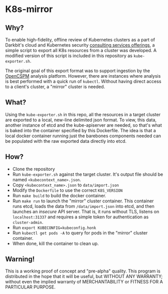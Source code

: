 # K8s-mirror

## Why?

To enable high-fidelity, offline review of Kubernetes clusters as a part of Darkbit's cloud and Kubernetes security [consulting services offerings](https://darkbit.io/services/), a simple script to export all K8s resources from a cluster was developed.  A modified version of this script is included in this repository as `kube-exporter.sh`.

The original goal of this export format was to support ingestion by the [OpenCSPM](https://github.com/opencspm/opencspm) analysis platform.  However, there are instances where analysis is best performed with a quick run of `kubectl`.  Without having direct access to a client's cluster, a "mirror" cluster is needed.

## What?

Using the `kube-exporter.sh` in this repo, all the resources in a target cluster are exported to a local, new-line delimited json format.  To view, this data, another instance of etcd and the kube-apiserver are needed, so that's what is baked into the container specified by this Dockerfile.  The idea is that a local docker container running just the barebones components needed can be populated with the raw exported data directly into etcd.

## How?

* Clone the repository
* Run `kube-exporter.sh` against the target cluster.  It's output file should be named `<kubecontext_name>.json`.
* Copy `<kubecontext_name>.json` to `data/import.json`
* Modify the `Dockerfile` to use the correct `K8S_VERSION`
* Run `make build` to build the docker container.
* Run `make run` to launch the "mirror" cluster container.  This container runs etcd, loads the data from `/data/import.json` into etcd, and then launches an _insecure_ API server.  That is, it runs without TLS, listens on `localhost:31337` and requires a simple token for authentication as `cluster-admin`.
* Run `export KUBECONFIG=kubeconfig.honk`
* Run `kubectl get pods -A` to query for pods in the "mirror" cluster container.
* When done, kill the container to clean up.

## Warning!

This is a working proof of concept and "pre-alpha" quality. This program is distributed in the hope that it will be useful, but WITHOUT ANY WARRANTY; without even the implied warranty of MERCHANTABILITY or FITNESS FOR A PARTICULAR PURPOSE.
